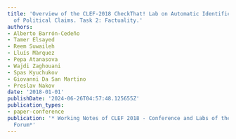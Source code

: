 ```yaml
---
title: 'Overview of the CLEF-2018 CheckThat! Lab on Automatic Identification and Verification
  of Political Claims. Task 2: Factuality.'
authors:
- Alberto Barrón-Cedeño
- Tamer Elsayed
- Reem Suwaileh
- Lluís Màrquez
- Pepa Atanasova
- Wajdi Zaghouani
- Spas Kyuchukov
- Giovanni Da San Martino
- Preslav Nakov
date: '2018-01-01'
publishDate: '2024-06-26T04:57:48.125655Z'
publication_types:
- paper-conference
publication: '* Working Notes of CLEF 2018 - Conference and Labs of the Evaluation
  Forum*'
---
```

